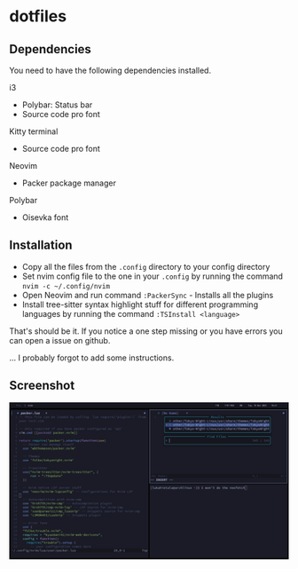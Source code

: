# dotfiles



## Dependencies

You need to have the following dependencies installed.

i3

- Polybar: Status bar
- Source code pro font

Kitty terminal

- Source code pro font

Neovim

- Packer package manager

Polybar

- Oisevka font

## Installation

- Copy all the files from the `.config` directory to your config directory
- Set nvim config file to the one in your `.config` by running the command `nvim -c ~/.config/nvim`
- Open Neovim and run command `:PackerSync` - Installs all the plugins
- Install tree-sitter syntax highlight stuff for different programming languages by running the command `:TSInstall <language>`

That's should be it. If you notice a one step missing or you have errors you can open a issue on github.

... I probably forgot to add some instructions.

## Screenshot

![](https://github.com/LukaHietala/dotfiles/blob/main/assets/config.png)

